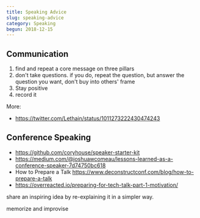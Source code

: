 ```yaml
---
title: Speaking Advice
slug: speaking-advice
category: Speaking
begun: 2018-12-15
---
```


## Communication

1. find and repeat a core message on three pillars
2. don't take questions. if you do, repeat the question, but answer the question you want, don't buy into others' frame
3. Stay positive
4. record it

More:

- https://twitter.com/Lethain/status/1011273222430474243

## Conference Speaking

- https://github.com/coryhouse/speaker-starter-kit
- https://medium.com/@joshuawcomeau/lessons-learned-as-a-conference-speaker-7d74750bc618
- How to Prepare a Talk https://www.deconstructconf.com/blog/how-to-prepare-a-talk
- https://overreacted.io/preparing-for-tech-talk-part-1-motivation/

share an inspiring idea by re-explaining it in a simpler way.

memorize and improvise
